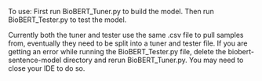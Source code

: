 To use:
First run BioBERT_Tuner.py to build the model.
Then run BioBERT_Tester.py to test the model.

Currently both the tuner and tester use the same .csv file to pull samples from, eventually they need to be split into a tuner and tester file.
If you are getting an error while running the BioBERT_Tester.py file, delete the biobert-sentence-model directory and rerun BioBERT_Tuner.py. You may need to close your IDE to do so.
